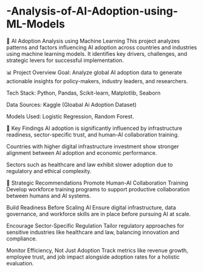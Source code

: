 # -Analysis-of-AI-Adoption-using-ML-Models
🤖 AI Adoption Analysis using Machine Learning This project analyzes patterns and factors influencing AI adoption across countries and industries using machine learning models. It identifies key drivers, challenges, and strategic levers for successful implementation.




📊 Project Overview
Goal: Analyze global AI adoption data to generate actionable insights for policy-makers, industry leaders, and researchers.

Tech Stack: Python, Pandas, Scikit-learn, Matplotlib, Seaborn

Data Sources: Kaggle (Gloabal Ai Adoption Dataset)

Models Used: Logistic Regression, Random Forest.

🚀 Key Findings
AI adoption is significantly influenced by infrastructure readiness, sector-specific trust, and human-AI collaboration training.

Countries with higher digital infrastructure investment show stronger alignment between AI adoption and economic performance.

Sectors such as healthcare and law exhibit slower adoption due to regulatory and ethical complexity.

🧭 Strategic Recommendations
Promote Human-AI Collaboration Training
Develop workforce training programs to support productive collaboration between humans and AI systems.

Build Readiness Before Scaling AI
Ensure digital infrastructure, data governance, and workforce skills are in place before pursuing AI at scale.

Encourage Sector-Specific Regulation
Tailor regulatory approaches for sensitive industries like healthcare and law, balancing innovation and compliance.

Monitor Efficiency, Not Just Adoption
Track metrics like revenue growth, employee trust, and job impact alongside adoption rates for a holistic evaluation.

